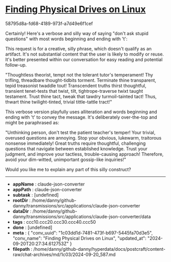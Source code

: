 # [Finding Physical Drives on Linux](https://claude.ai/chat/1c03dd1d-7481-473f-b697-5445fa70d3e5)

58795d8a-fd68-4189-973f-a7d49e6f1cef

 Certainly! Here's a verbose and silly way of saying "don't ask stupid questions" with most words beginning and ending with 't':

<antThinking>This request is for a creative, silly phrase, which doesn't qualify as an artifact. It's not substantial content that the user is likely to modify or reuse. It's better presented within our conversation for easy reading and potential follow-up.</antThinking>

"Thoughtless theorist, tempt not the tolerant tutor's temperament! Thy trifling, threadbare thought-tidbits torment. Terminate thine transparent, tepid treasonist twaddle tout!
Transcendent truths thirst thoughtful, transient tenet-tests that twist, tilt, tightrope-traverse twixt taught testament. Trust thine tact, tweak that tawdry turmoil-tainted tact!
Thus, thwart thine twilight-tinted, trivial tittle-tattle tract!"

This verbose version playfully uses alliteration and words beginning and ending with 't' to convey the message. It's deliberately over-the-top and might be paraphrased as:

"Unthinking person, don't test the patient teacher's temper! Your trivial, overused questions are annoying. Stop your obvious, lukewarm, traitorous nonsense immediately! 
Great truths require thoughtful, challenging questions that navigate between established knowledge. Trust your judgment, and improve your tactless, trouble-causing approach! 
Therefore, avoid your dim-witted, unimportant gossip-like inquiries!"

Would you like me to explain any part of this silly construct?

---

* **appName** : claude-json-converter
* **appPath** : claude-json-converter
* **subtask** : [undefined]
* **rootDir** : /home/danny/github-danny/transmissions/src/applications/claude-json-converter
* **dataDir** : /home/danny/github-danny/transmissions/src/applications/claude-json-converter/data
* **tags** : ccc10.ccc20.ccc30.ccc40.ccc50
* **done** : [undefined]
* **meta** : {
  "conv_uuid": "1c03dd1d-7481-473f-b697-5445fa70d3e5",
  "conv_name": "Finding Physical Drives on Linux",
  "updated_at": "2024-09-20T20:27:34.612753Z"
}
* **filepath** : /home/danny/github-danny/hyperdata/docs/postcraft/content-raw/chat-archives/md/1c03/2024-09-20_587.md